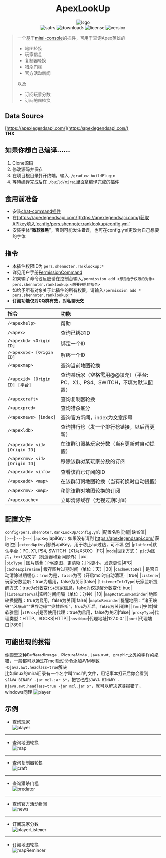 <div align="center">
  
  
# ApexLookUp
![logo](https://github.com/Shennoter/ApexRankLookUp/blob/main/picture/logo200.png)  
![satrs](https://img.shields.io/github/stars/Shennoter/ApexRankLookUp.svg?style=for-the-badge&color=yellow)
![downloads](https://shields.io/github/downloads/Shennoter/ApexRankLookUp/total.svg?style=for-the-badge)
![license](https://shields.io/github/license/Shennoter/ApexRankLookUp.svg?style=for-the-badge)
![version](https://shields.io/github/v/release/Shennoter/ApexRankLookUp?display_name=tag&style=for-the-badge&color=ff69b4)
  
</div>


> 一个基于[mirai-console](https://github.com/mamoe/mirai)的插件，可用于查询Apex英雄的
> - 地图轮换
> - 玩家信息
> - 复制器轮换
> - 猎杀门槛
> - 官方活动新闻  
>    
> 以及
> - 订阅玩家分数
> - 订阅地图轮换
## Data Source
[https://apexlegendsapi.com/](https://apexlegendsapi.com/)  
**THX**
## 如果你想自己编译......
1. Clone源码
2. 修改源码并保存
3. 在项目根目录打开终端，输入`./gradlew buildPlugin`
4. 等待编译完成后在`./build/mirai`里面拿编译完成的插件
## 食用前准备
- 安装[chat-command插件](https://github.com/project-mirai/chat-command) 
- 在[https://apexlegendsapi.com/](https://apexlegendsapi.com/)获取APIkey填入`config/pers.shennoter.ranklookup/config.yml`
- 安装字体“**微软雅黑**”，否则可能发生错误，也可在config.yml更改为自己想要的字体
## 指令
- 本插件权限ID为 `pers.shennoter.ranklookup:*`     
- 详见用户手册[PermissionCommand](https://github.com/mamoe/mirai/blob/dev/mirai-console/docs/BuiltInCommands.md#permissioncommand)  
- 如果输了命令没反应请在控制台输入`/permission add <想要给予权限的对象> pers.shennoter.ranklookup:<想要开启的指令>`  
- 如给予所有对象关于此插件的所有权限，请输入`/permission add * pers.shennoter.ranklookup:*`  
- **订阅功能仅对QQ群有效，对私聊无效**  

|指令|功能|  
|:---|:---|  
|`/<apexhelp>`|帮助|
|`/<apex>`|查询已绑定ID|  
|`/<apexbd> <Origin ID]`|绑定一个ID|  
|`/<apexubd> [Origin ID]`|解绑一个ID|  
|`/<apexmap>`|查询当前地图轮换|
|`/<apexid> [Origin ID] [平台]`|查询某玩家（空格需用@@填充）（平台: PC、X1、PS4、SWITCH，不填为默认配置）|  
|`/<apexcraft>` | 查询复制器轮换|
|`/<apexpred>` | 查询猎杀底分|
|`/<apexnews> [index]` | 查询官方新闻，index为文章序号|
|`/<apexldb>`|查询排行榜（发一个排行榜链接，以后再更新）|
|`/<apexadd> <id> [Origin ID] `|在该群订阅某玩家分数（当有更新时自动提醒）|
|`/<apexrmv> <id> [Origin ID]`|移除该群对某玩家分数的订阅|
|`/<apexadd> <info>`|查看该群已订阅的ID|  
|`/<apexadd> <map>`|在该群订阅地图轮换（当有轮换时自动提醒）|
|`/<apexrmv> <map>`|移除该群对地图轮换的订阅|
|`/<apexcache>`|立即清除缓存（无视过期时间）| 
## 配置文件  
`config/pers.shennoter.RankLookUp/config.yml`
|配置名称|功能|缺省值|  
|:---|:---|:---|
|`apiKey`|apiKey：如果没有请到 https://apexlegendsapi.com/ 获取|空|
|`extendApiKey`|额外apiKey，用于防止api过热，可不填|空|
|`platform`|默认平台：PC, X1, PS4, SWITCH（X1为XBOX）|PC|
|`mode`|回复方式： `pic`为图片，`text`为文字（制造器和新闻除外）|pic|  
|`picType` | 图片质量：`PNG`原图，更清晰；`JPG`更小，发送更快|JPG|
|`cacheExpireTime` | 缓存图片过期时间（单位：天）|30|
|`cacheAutoDel` | 是否自动清除过期缓存：`true`为是，`false`为否（开启mcl时自动清理）|true|
|`listener`|玩家分数监听：true为启用，false为关闭|false|
|`listenerInfoType`|玩家监听提醒方式：true为分数变化+玩家信息，false为仅提醒分数变化|true|
|`listenInterval`|监听时间间隔（单位：分钟）|10|
|`mapRotationReminder`|地图轮换提醒：true为启用，false为关闭|false|
|`maptoReminder`|提醒地图：“诸王峡谷”“风暴点”“世界边缘”“奥林匹斯”，true为开启，false为关闭|略|
|`font`|字体|微软雅黑|
|`ifProxy`|是否使用代理：true为启用，false为关闭|false|
|`proxyType`|代理类型：HTTP、SOCKS|HTTP|
|`hostName`|代理地址|127.0.0.1|
|`port`|代理端口|7890|
## 可能出现的报错
像图里这种BufferedImage、PictureMode、java.awt、graphic之类的字样的报错，一般都可以通过在mcl启动命令添加JVM参数  
`-Djava.awt.headless=true`解决  
比如linux的mirai目录有一个名字叫“mcl”的文件，用记事本打开后你会看到`$JAVA_BINARY -jar mcl.jar $*`，把它改成`$JAVA_BINARY -Djava.awt.headless=true -jar mcl.jar $*`，就可以解决这类报错了，windows同理
![player](https://github.com/Shennoter/ApexRankLookUp/blob/main/picture/error.png)
## 示例  
- 查询玩家  
  ![player](https://github.com/Shennoter/ApexRankLookUp/blob/main/picture/player.png)
---
- 查询地图轮换  
  ![map](https://github.com/Shennoter/ApexRankLookUp/blob/main/picture/map.png)
---
- 查询复制器轮换   
  ![craft](https://github.com/Shennoter/ApexRankLookUp/blob/main/picture/craft.png)
---
- 查询猎杀门槛  
  ![predator](https://github.com/Shennoter/ApexRankLookUp/blob/main/picture/predatoreg.png)
---
- 查询官方活动新闻  
  ![news](https://github.com/Shennoter/ApexRankLookUp/blob/main/picture/news.png)
---
- 订阅玩家分数  
  ![playerListener](https://github.com/Shennoter/ApexRankLookUp/blob/main/picture/playerListener.png)
---
- 订阅地图轮换  
  ![mapReminder](https://github.com/Shennoter/ApexRankLookUp/blob/main/picture/mapReminder.png)
